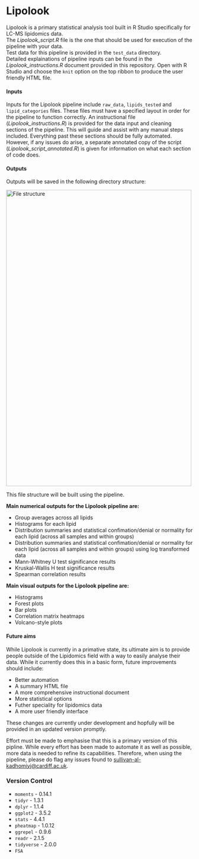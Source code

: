 # Lipolook

Lipolook is a primary statistical analysis tool built in R Studio specifically for LC-MS lipidomics data.  
The *Lipolook_script.R* file is the one that should be used for execution of the pipeline with your data.  
Test data for this pipeline is provided in the `test_data` directory.  
Detailed explainations of pipeline inputs can be found in the *Lipolook_instructions.R* document provided in this repository. Open with R Studio and choose the `knit` option on the top ribbon to produce the user friendly HTML file. 
  
#### Inputs
  
Inputs for the Lipolook pipeline include `raw_data`, `lipids_tested` and `lipid_categories` files. These files must have a specified layout in order for the pipeline to function correctly. An instructional file (*Lipolook_instructions.R*) is provided for the data input and cleaning sections of the pipeline. This will guide and assist with any manual steps included. Everything past these sections should be fully automated. However, if any issues do arise, a separate annotated copy of the script (*Lipolook_script_annotated.R*) is given for information on what each section of code does. 
  
#### Outputs
Outputs will be saved in the following directory structure:   
  
<img width="500" height="800" alt="File structure" src="https://github.com/user-attachments/assets/2c358636-75d7-4d3e-95a2-416dcbc1808b" />  
  
This file structure will be built using the pipeline.  
  
**Main numerical outputs for the Lipolook pipeline are:**  
* Group averages across all lipids
* Histograms for each lipid
* Distribution summaries and statistical confimation/denial or normality for each lipid (across all samples and within groups)
* Distribution summaries and statistical confimation/denial or normality for each lipid (across all samples and within groups) using log transformed data
* Mann-Whitney U test significance results
* Kruskal-Wallis H test significance results
* Spearman correlation results
  
**Main visual outputs for the Lipolook pipeline are:**  
* Histograms
* Forest plots
* Bar plots
* Correlation matrix heatmaps
* Volcano-style plots
  
#### Future aims
  
While Lipolook is currently in a primative state, its ultimate aim is to provide people outside of the Lipidomics field with a way to easily analyse their data. While it currently does this in a basic form, future improvements should include:  
* Better automation
* A summary HTML file
* A more comprehensive instructional document
* More statistical options
* Futher speciality for lipidomics data
* A more user friendly interface
  
These changes are currently under development and hopfully will be provided in an updated version promptly.  
  
Effort must be made to emphasise that this is a primary version of this pipline. While every effort has been made to automate it as well as possible, more data is needed to refine its capabilities. Therefore, when using the pipeline, please do flag any issues found to sullivan-al-kadhomiyj@cardiff.ac.uk. 
  
### Version Control
  
* `moments` - 0.14.1
* `tidyr` - 1.3.1
* `dplyr` - 1.1.4
* `ggplot2` - 3.5.2
* `stats` - 4.4.1
* `pheatmap` - 1.0.12
* `ggrepel` - 0.9.6
* `readr` - 2.1.5
* `tidyverse` - 2.0.0
* `FSA`

